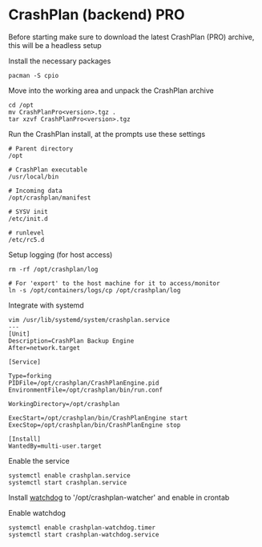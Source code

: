 CrashPlan (backend) PRO
=======================

Before starting make sure to download the latest CrashPlan (PRO) archive, this will be a headless setup

Install the necessary packages
```
pacman -S cpio 
```

Move into the working area and unpack the CrashPlan archive
```
cd /opt
mv CrashPlanPro<version>.tgz .
tar xzvf CrashPlanPro<version>.tgz
```

Run the CrashPlan install, at the prompts use these settings
```
# Parent directory
/opt

# CrashPlan executable
/usr/local/bin

# Incoming data
/opt/crashplan/manifest

# SYSV init
/etc/init.d

# runlevel
/etc/rc5.d
```

Setup logging (for host access)
```
rm -rf /opt/crashplan/log

# For 'export' to the host machine for it to access/monitor
ln -s /opt/containers/logs/cp /opt/crashplan/log
```

Integrate with systemd
```
vim /usr/lib/systemd/system/crashplan.service
---
[Unit]
Description=CrashPlan Backup Engine
After=network.target

[Service]

Type=forking
PIDFile=/opt/crashplan/CrashPlanEngine.pid
EnvironmentFile=/opt/crashplan/bin/run.conf

WorkingDirectory=/opt/crashplan

ExecStart=/opt/crashplan/bin/CrashPlanEngine start
ExecStop=/opt/crashplan/bin/CrashPlanEngine stop

[Install]
WantedBy=multi-user.target
```

Enable the service
```
systemctl enable crashplan.service
systemctl start crashplan.service
```

Install [watchdog](https://github.com/enckse/howdoi/blob/master/software/crashplan/crashplan-watchdog.md) to '/opt/crashplan-watcher' and enable in crontab

Enable watchdog
```
systemctl enable crashplan-watchdog.timer
systemctl start crashplan-watchdog.service
```
